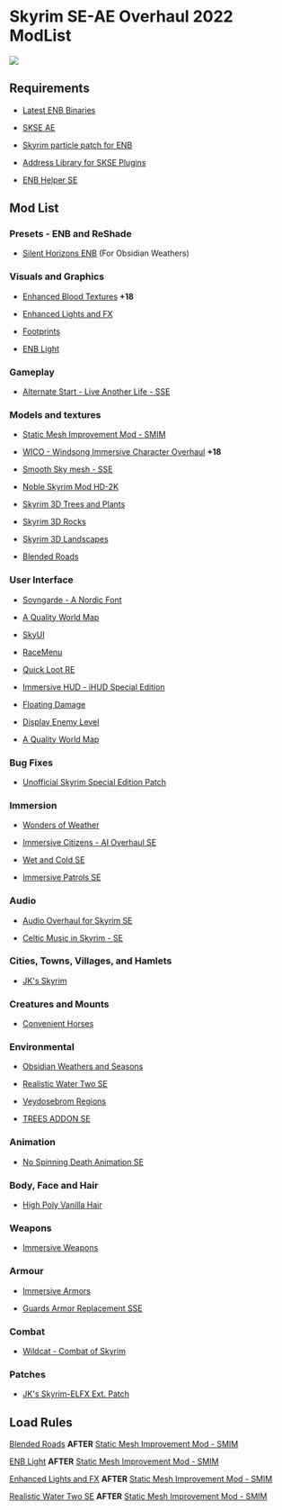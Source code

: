# Skyrim SE-AE Overhaul 2022 ModList

[![](https://i.ibb.co/JyPfn1K/Screen-Shot2.png)](https://i.ibb.co/JyPfn1K/Screen-Shot2.png)

## Requirements

- [Latest ENB Binaries](http://enbdev.com/download_mod_tesskyrimse.htm "Latest ENB Binaries")

- [SKSE AE](https://skse.silverlock.org/ "SKSE")

- [Skyrim particle patch for ENB](http://enbseries.enbdev.com/forum/viewtopic.php?f=6&t=1499 "Skyrim particle patch for ENB")

- [Address Library for SKSE Plugins](https://www.nexusmods.com/skyrimspecialedition/mods/32444 "Address Library for SKSE Plugins")

- [ENB Helper SE](https://www.nexusmods.com/skyrimspecialedition/mods/23174 "ENB Helper SE")

## Mod List

### Presets - ENB and ReShade

- [Silent Horizons ENB](https://www.nexusmods.com/skyrimspecialedition/mods/21543 "Silent Horizons ENB") (For Obsidian Weathers)

### Visuals and Graphics

- [Enhanced Blood Textures](https://www.nexusmods.com/skyrimspecialedition/mods/2357 "Enhanced Blood Textures") **+18**

- [Enhanced Lights and FX](https://www.nexusmods.com/skyrimspecialedition/mods/2424 "Enhanced Lights and FX")

- [Footprints](https://www.nexusmods.com/skyrimspecialedition/mods/3808 "Footprints")

- [ENB Light](https://www.nexusmods.com/skyrimspecialedition/mods/22574 "ENB Light")

### Gameplay

- [Alternate Start - Live Another Life - SSE](https://www.nexusmods.com/skyrimspecialedition/mods/272 "Alternate Start - Live Another Life - SSE")

### Models and textures

- [Static Mesh Improvement Mod - SMIM](https://www.nexusmods.com/skyrimspecialedition/mods/659 "Static Mesh Improvement Mod - SMIM")

- [WICO - Windsong Immersive Character Overhaul](https://www.nexusmods.com/skyrimspecialedition/mods/2136 "WICO - Windsong Immersive Character Overhaul") **+18**

- [Smooth Sky mesh - SSE](https://www.nexusmods.com/skyrimspecialedition/mods/18350 "Smooth Sky mesh - SSE")

- [Noble Skyrim Mod HD-2K](https://www.nexusmods.com/skyrimspecialedition/mods/21423 "Noble Skyrim Mod HD-2K")

- [Skyrim 3D Trees and Plants](https://www.nexusmods.com/skyrimspecialedition/mods/12371 "Skyrim 3D Trees and Plants")

- [Skyrim 3D Rocks](https://www.nexusmods.com/skyrimspecialedition/mods/17732 "Skyrim 3D Rocks")

- [Skyrim 3D Landscapes](https://www.nexusmods.com/skyrimspecialedition/mods/18247 "Skyrim 3D Landscapes")

- [Blended Roads](https://www.nexusmods.com/skyrimspecialedition/mods/8834 "Blended Roads")

### User Interface

- [Sovngarde - A Nordic Font](https://www.nexusmods.com/skyrimspecialedition/mods/386 "Sovngarde - A Nordic Font")

- [A Quality World Map](https://www.nexusmods.com/skyrimspecialedition/mods/5804 "A Quality World Map")

- [SkyUI](https://www.nexusmods.com/skyrimspecialedition/mods/12604 "SkyUI")

- [RaceMenu](https://www.nexusmods.com/skyrimspecialedition/mods/19080 "RaceMenu")

- [Quick Loot RE](https://www.nexusmods.com/skyrimspecialedition/mods/21085 "Quick Loot RE")

- [Immersive HUD - iHUD Special Edition](https://www.nexusmods.com/skyrimspecialedition/mods/12440 "Immersive HUD - iHUD Special Edition")

- [Floating Damage](https://www.nexusmods.com/skyrimspecialedition/mods/14332 "Floating Damage")

- [Display Enemy Level](https://www.nexusmods.com/skyrimspecialedition/mods/18533 "Display Enemy Level")

- [A Quality World Map](https://www.nexusmods.com/skyrimspecialedition/mods/5804 "A Quality World Map")

### Bug Fixes

- [Unofficial Skyrim Special Edition Patch](https://www.nexusmods.com/skyrimspecialedition/mods/266 "Unofficial Skyrim Special Edition Patch")

### Immersion

- [Wonders of Weather](https://www.nexusmods.com/skyrimspecialedition/mods/13044 "Wonders of Weather")

- [Immersive Citizens - AI Overhaul SE](https://www.nexusmods.com/skyrimspecialedition/mods/173 "Immersive Citizens - AI Overhaul SE")

- [Wet and Cold SE](https://www.nexusmods.com/skyrimspecialedition/mods/644 "Wet and Cold SE")

- [Immersive Patrols SE](https://www.nexusmods.com/skyrimspecialedition/mods/718 "Immersive Patrols SE")

### Audio

- [Audio Overhaul for Skyrim SE](https://www.nexusmods.com/skyrimspecialedition/mods/12466 "Audio Overhaul for Skyrim SE")

- [Celtic Music in Skyrim - SE](https://www.nexusmods.com/skyrimspecialedition/mods/2980 "Celtic Music in Skyrim - SE")

### Cities, Towns, Villages, and Hamlets

- [JK's Skyrim](https://www.nexusmods.com/skyrimspecialedition/mods/6289 "JK's Skyrim")

### Creatures and Mounts

- [Convenient Horses](https://www.nexusmods.com/skyrimspecialedition/mods/9519 "Convenient Horses")

### Environmental

- [Obsidian Weathers and Seasons](https://www.nexusmods.com/skyrimspecialedition/mods/12125 "Obsidian Weathers and Seasons")

- [Realistic Water Two SE](https://www.nexusmods.com/skyrimspecialedition/mods/2182 "Realistic Water Two SE")

- [Veydosebrom Regions](https://www.nexusmods.com/skyrimspecialedition/mods/26293 "Veydosebrom Regions")

- [TREES ADDON SE](https://www.nexusmods.com/skyrimspecialedition/mods/22053 "TREES ADDON SE")

### Animation

- [No Spinning Death Animation SE](https://www.nexusmods.com/skyrimspecialedition/mods/1432 "No Spinning Death Animation SE")

### Body, Face and Hair

- [High Poly Vanilla Hair](https://www.nexusmods.com/skyrimspecialedition/mods/41863 "High Poly Vanilla Hair")

### Weapons

- [Immersive Weapons](https://www.nexusmods.com/skyrimspecialedition/mods/16788 "Immersive Weapons")

### Armour

- [Immersive Armors](https://www.nexusmods.com/skyrimspecialedition/mods/3479 "Immersive Armors")

- [Guards Armor Replacement SSE](https://www.nexusmods.com/skyrimspecialedition/mods/19019 "Guards Armor Replacement SSE")

### Combat

- [Wildcat - Combat of Skyrim](https://www.nexusmods.com/skyrimspecialedition/mods/1368 "Wildcat - Combat of Skyrim")

### Patches

- [JK's Skyrim-ELFX Ext. Patch](https://www.nexusmods.com/skyrimspecialedition/mods/25491 "JK's Skyrim-ELFX Ext. Patch")

## Load Rules

[Blended Roads](https://www.nexusmods.com/skyrimspecialedition/mods/8834 "Blended Roads") **AFTER** [Static Mesh Improvement Mod - SMIM](https://www.nexusmods.com/skyrimspecialedition/mods/659 "Static Mesh Improvement Mod - SMIM")

[ENB Light](https://www.nexusmods.com/skyrimspecialedition/mods/22574 "ENB Light") **AFTER** [Static Mesh Improvement Mod - SMIM](https://www.nexusmods.com/skyrimspecialedition/mods/659 "Static Mesh Improvement Mod - SMIM")

[Enhanced Lights and FX](https://www.nexusmods.com/skyrimspecialedition/mods/2424 "Enhanced Lights and FX") **AFTER** [Static Mesh Improvement Mod - SMIM](https://www.nexusmods.com/skyrimspecialedition/mods/659 "Static Mesh Improvement Mod - SMIM")

[Realistic Water Two SE](https://www.nexusmods.com/skyrimspecialedition/mods/2182 "Realistic Water Two SE") **AFTER** [Static Mesh Improvement Mod - SMIM](https://www.nexusmods.com/skyrimspecialedition/mods/659 "Static Mesh Improvement Mod - SMIM")
